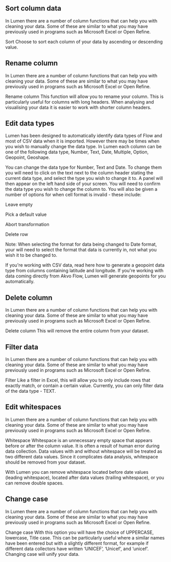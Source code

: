 ## Sort column data
In Lumen there are a number of column functions that can help you with cleaning your data. Some of these are similar to what you may have previously used in programs such as Microsoft Excel or Open Refine.



Sort
Choose to sort each column of your data by ascending or descending value.

## Rename column
In Lumen there are a number of column functions that can help you with cleaning your data. Some of these are similar to what you may have previously used in programs such as Microsoft Excel or Open Refine.



Rename column
This function will allow you to rename your column. This is particularly useful for columns with long headers. When analysing and visualising your data it is easier to work with shorter column headers. 

## Edit data types
Lumen has been designed to automatically identify data types of Flow and most of CSV data when it is imported. However there may be times when you wish to manually change the data type. In Lumen each column can be one of the following data type, Number, Text, Date, Multiple, Option, Geopoint, Geoshape. 



You can change the data type for Number, Text and Date. To change them you will need to click on the text next to the column header stating the current data type, and select the type you wish to change it to. A panel will then appear on the left hand side of your screen. You will need to confirm the data type you wish to change the column to. You will also be given a number of options for when cell format is invalid - these include:

Leave empty

Pick a default value

Abort transformation

Delete row

Note: When selecting the format for data being changed to Date format, your will need to select the format that data is currently in, not what you wish it to be changed to.



If you're working with CSV data, read here how to generate a geopoint data type from columns containing latitude and longitude. If you're working with data coming directly from Akvo Flow, Lumen will generate geopoints for you automatically.

## Delete column
In Lumen there are a number of column functions that can help you with cleaning your data. Some of these are similar to what you may have previously used in programs such as Microsoft Excel or Open Refine.



Delete column
This will remove the entire column from your dataset.

## Filter data
In Lumen there are a number of column functions that can help you with cleaning your data. Some of these are similar to what you may have previously used in programs such as Microsoft Excel or Open Refine.



Filter
Like a filter in Excel, this will allow you to only include rows that exactly match, or contain a certain value. Currently, you can only filter data of the data type - TEXT. 

## Edit whitespaces
In Lumen there are a number of column functions that can help you with cleaning your data. Some of these are similar to what you may have previously used in programs such as Microsoft Excel or Open Refine.



Whitespace
Whitespace is an unnecessary empty space that appears before or after the column value. It is often a result of human error during data collection. Data values with and without whitespace will be treated as two different data values. Since it complicates data analysis, whitespace should be removed from your dataset.

With Lumen you can remove whitespace located before date values (leading whitespace), located after data values (trailing whitespace), or you can remove double spaces. 

## Change case
In Lumen there are a number of column functions that can help you with cleaning your data. Some of these are similar to what you may have previously used in programs such as Microsoft Excel or Open Refine.

Change case
With this option you will have the choice of UPPERCASE, lowercase, Title case. This can be particularly useful where a similar names have been entered but with a slightly different format, for example if different data collectors have written ‘UNICEF’, ‘Unicef’, and ‘unicef’. Changing case will unify your data.